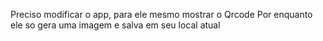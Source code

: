 Preciso modificar o app, para ele mesmo mostrar o Qrcode
Por enquanto ele so gera uma imagem e salva em seu local atual

